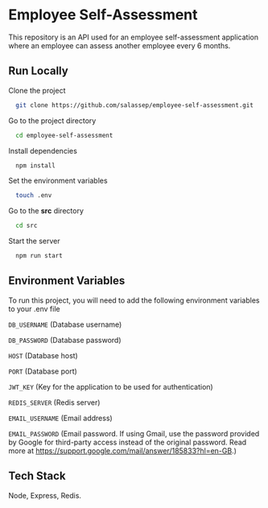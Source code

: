 
# Employee Self-Assessment

This repository is an API used for an employee self-assessment application where an employee can assess another employee every 6 months.


## Run Locally

Clone the project

```bash
  git clone https://github.com/salassep/employee-self-assessment.git
```

Go to the project directory

```bash
  cd employee-self-assessment
```

Install dependencies

```bash
  npm install
```

Set the environment variables 

```bash
  touch .env
```

Go to the **src** directory

```bash
  cd src
```

Start the server

```bash
  npm run start
```


## Environment Variables

To run this project, you will need to add the following environment variables to your .env file

`DB_USERNAME` (Database username)

`DB_PASSWORD` (Database password)

`HOST` (Database host)

`PORT` (Database port)

`JWT_KEY` (Key for the application to be used for authentication)

`REDIS_SERVER` (Redis server)

`EMAIL_USERNAME` (Email address)

`EMAIL_PASSWORD` (Email password. If using Gmail, use the password provided by Google for third-party access instead of the original password. Read more at https://support.google.com/mail/answer/185833?hl=en-GB.)




## Tech Stack

Node, Express, Redis.

